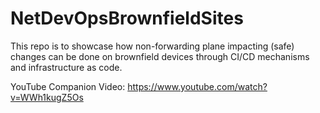 # NetDevOpsBrownfieldSites

This repo is to showcase how non-forwarding plane impacting (safe) changes can be done on brownfield devices through CI/CD mechanisms and infrastructure as code.

YouTube Companion Video: https://www.youtube.com/watch?v=WWh1kugZ5Os
